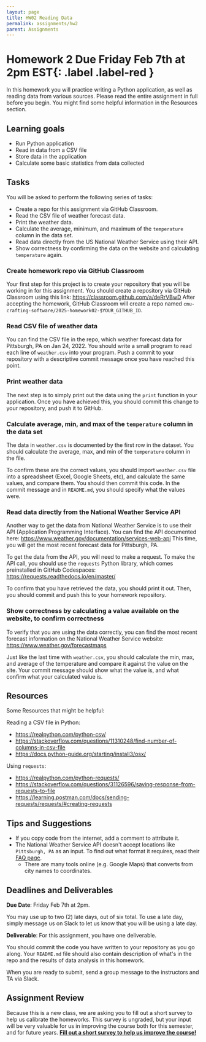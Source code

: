 ```yaml
---
layout: page
title: HW02 Reading Data
permalink: assignments/hw2
parent: Assignments
---
```


# Homework 2 **Due Friday Feb 7th at 2pm EST**{: .label .label-red }

In this homework you will practice writing a Python application, as well as reading data from various sources. Please read the entire assignment in full before you begin. You might find some helpful information in the Resources section.

## Learning goals

- Run Python application
- Read in data from a CSV file
- Store data in the application
- Calculate some basic statistics from data collected

## Tasks

You will be asked to perform the following series of tasks:

- Create a repo for this assignment via GitHub Classroom.
- Read the CSV file of weather forecast data.
- Print the weather data.
- Calculate the average, minimum, and maximum of the `temperature` column in the data set.
- Read data directly from the US National Weather Service using their API.
- Show correctness by confirming the data on the website and calculating `temperature` again.

### Create homework repo via GitHub Classroom

Your first step for this project is to create your repository that you will be working in for this assignment. You should create a repository via GitHub Classroom using this link: <https://classroom.github.com/a/deRrVBwD> After accepting the homework, GitHub Classroom will create a repo named `cmu-crafting-software/2025-homework02-$YOUR_GITHUB_ID`.

### Read CSV file of weather data

You can find the CSV file in the repo, which weather forecast data for Pittsburgh, PA on Jan 24, 2022. You should write a small program to read each line of `weather.csv` into your program. Push a commit to your repository with a descriptive commit message once you have reached this point.

### Print weather data

The next step is to simply print out the data using the `print` function in your application. Once you have achieved this, you should commit this change to your repository, and push it to GitHub.

### Calculate average, min, and max of the `temperature` column in the data set

The data in `weather.csv` is documented by the first row in the dataset. You should calculate the average, max, and min of the `temperature` column in the file.

To confirm these are the correct values, you should import `weather.csv` file into a spreadsheet (Excel, Google Sheets, etc), and calculate the same values, and compare them. You should then commit this code. In the commit message and in `README.md`, you should specify what the values were.

### Read data directly from the National Weather Service API

Another way to get the data from National Weather Service is to use their API (Application Programming Interface). You can find the API documented here: <https://www.weather.gov/documentation/services-web-api> This time, you will get the most recent forecast data for Pittsburgh, PA.

To get the data from the API, you will need to make a request. To make the API call, you should use the `requests` Python library, which comes preinstalled in GitHub Codespaces: <https://requests.readthedocs.io/en/master/>

To confirm that you have retrieved the data, you should print it out. Then, you should commit and push this to your homework repository.

### Show correctness by calculating a value available on the website, to confirm correctness

To verify that you are using the data correctly, you can find the most recent forecast information on the National Weather Service website: <https://www.weather.gov/forecastmaps>

Just like the last time with `weather.csv`, you should calculate the min, max, and average of the temperature and compare it against the value on the site. Your commit message should show what the value is, and what confirm what your calculated value is.

## Resources

Some Resources that might be helpful:

Reading a CSV file in Python:

- <https://realpython.com/python-csv/>
- <https://stackoverflow.com/questions/11310248/find-number-of-columns-in-csv-file>
- <https://docs.python-guide.org/starting/install3/osx/>

Using `requests`:

- <https://realpython.com/python-requests/>
- <https://stackoverflow.com/questions/31126596/saving-response-from-requests-to-file>
- <https://learning.postman.com/docs/sending-requests/requests/#creating-requests>

## Tips and Suggestions

- If you copy code from the internet, add a comment to attribute it.
- The National Weather Service API doesn't accept locations like `Pittsburgh, PA` as an input. To find out what format it requires, read their [FAQ page](https://weather-gov.github.io/api/general-faqs).
  - There are many tools online (e.g. Google Maps) that converts from city names to coordinates.

## Deadlines and Deliverables

**Due Date**: Friday Feb 7th at 2pm.

You may use up to two (2) late days, out of six total. To use a late day, simply message us on Slack to let us know that you will be using a late day.

**Deliverable**: For this assignment, you have one deliverable.

You should commit the code you have written to your repository as you go along. Your `README.md` file should also contain description of what's in the repo and the results of data analysis in this homework.

When you are ready to submit, send a group message to the instructors and TA via Slack.

## Assignment Review

Because this is a new class, we are asking you to fill out a short survey to help us calibrate the homeworks. This survey is ungraded, but your input will be very valuable for us in improving the course both for this semester, and for future years. [**Fill out a short survey to help us improve the course!**](https://forms.gle/FuStF6Xr1Q7hvW3a8)
